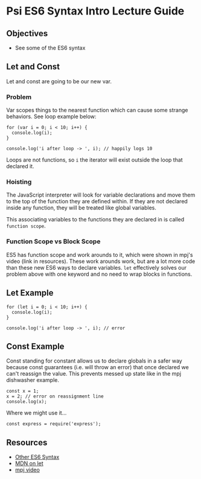 # Psi ES6 Syntax Intro Lecture Guide
## Objectives
- See some of the ES6 syntax

## Let and Const
Let and const are going to be our new var.

### Problem
Var scopes things to the nearest function which can cause some strange behaviors. See loop example below:

```
for (var i = 0; i < 10; i++) {
  console.log(i);
}

console.log('i after loop -> ', i); // happily logs 10
```

Loops are not functions, so `i` the iterator will exist outside the loop that declared it. 

### Hoisting
The JavaScript interpreter will look for variable declarations and move them to the top of the function they are defined within. If they are not declared inside any function, they will be treated like global variables. 

This associating variables to the functions they are declared in is called `function scope`. 

### Function Scope vs Block Scope
ES5 has function scope and work arounds to it, which were shown in mpj's video (link in resources). These work arounds work, but are a lot more code than these new ES6 ways to declare variables. `let` effectively solves our problem above with one keyword and no need to wrap blocks in functions.

## Let Example
```
for (let i = 0; i < 10; i++) {
  console.log(i);
}

console.log('i after loop -> ', i); // error
```

## Const Example
Const standing for constant allows us to declare globals in a safer way because const guarantees (i.e. will throw an error) that once declared we can't reassign the value. This prevents messed up state like in the mpj dishwasher example.

```
const x = 1;
x = 2; // error on reassignment line
console.log(x);
```
Where we might use it... 

```
const express = require('express');
```

## Resources
- [Other ES6 Syntax](http://es6-features.org/)
- [MDN on let](https://developer.mozilla.org/en-US/docs/Web/JavaScript/Reference/Statements/let)
- [mpj video](https://www.youtube.com/watch?v=sjyJBL5fkp8)